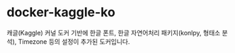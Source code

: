 # docker-kaggle-ko
캐글(Kaggle) 커널 도커 기반에 한글 폰트, 한글 자연어처리 패키지(konlpy, 형태소 분석), Timezone 등의 설정이 추가된 도커입니다.
